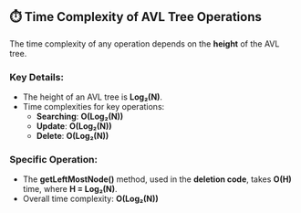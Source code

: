 ## ⏱️ Time Complexity of AVL Tree Operations

The time complexity of any operation depends on the **height** of the AVL tree.

### Key Details:
- The height of an AVL tree is **Log₂(N)**.
- Time complexities for key operations:
  - **Searching**: **O(Log₂(N))**
  - **Update**: **O(Log₂(N))**
  - **Delete**: **O(Log₂(N))**

### Specific Operation:
- The **getLeftMostNode()** method, used in the **deletion code**, takes **O(H)** time, where **H = Log₂(N)**.
- Overall time complexity: **O(Log₂(N))**
